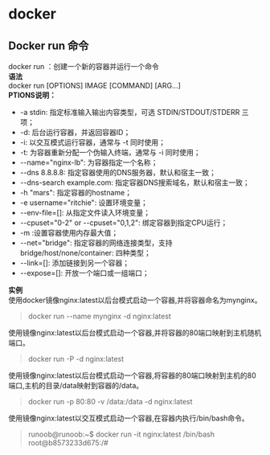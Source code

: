 # docker
## Docker run 命令
docker run ：创建一个新的容器并运行一个命令 <br>
**语法** <br>
docker run [OPTIONS] IMAGE [COMMAND] [ARG...] <br>
**PTIONS说明：** <br>
* -a stdin: 指定标准输入输出内容类型，可选 STDIN/STDOUT/STDERR 三项； <br>
* -d: 后台运行容器，并返回容器ID； <br>
* -i: 以交互模式运行容器，通常与 -t 同时使用； <br>
* -t: 为容器重新分配一个伪输入终端，通常与 -i 同时使用； <br>
* --name="nginx-lb": 为容器指定一个名称； <br>
* --dns 8.8.8.8: 指定容器使用的DNS服务器，默认和宿主一致； <br>
* --dns-search example.com: 指定容器DNS搜索域名，默认和宿主一致； <br>
* -h "mars": 指定容器的hostname； <br>
* -e username="ritchie": 设置环境变量； <br>
* --env-file=[]: 从指定文件读入环境变量； <br>
* --cpuset="0-2" or --cpuset="0,1,2": 绑定容器到指定CPU运行； <br>
* -m :设置容器使用内存最大值； <br>
* --net="bridge": 指定容器的网络连接类型，支持 bridge/host/none/container: 四种类型； <br>
* --link=[]: 添加链接到另一个容器； <br>
* --expose=[]: 开放一个端口或一组端口； <br>  

**实例**<br>
使用docker镜像nginx:latest以后台模式启动一个容器,并将容器命名为mynginx。 <br>
>docker run --name mynginx -d nginx:latest <br>  

使用镜像nginx:latest以后台模式启动一个容器,并将容器的80端口映射到主机随机端口。 <br>
>docker run -P -d nginx:latest <br>  

使用镜像nginx:latest以后台模式启动一个容器,将容器的80端口映射到主机的80端口,主机的目录/data映射到容器的/data。 <br>
>docker run -p 80:80 -v /data:/data -d nginx:latest <br>  

使用镜像nginx:latest以交互模式启动一个容器,在容器内执行/bin/bash命令。 <br>
>runoob@runoob:~$ docker run -it nginx:latest /bin/bash <br>
>root@b8573233d675:/# <br>
